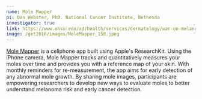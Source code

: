 ```yaml
---
name: Mole Mapper
pi: Dan Webster, PhD. National Cancer Institute, Bethesda
investigator: true
link: https://www.ohsu.edu/xd/health/services/dermatology/war-on-melanoma/mole-mapper.cfm
image: /get2016/images/MoleMapper_150.jpeg
---
```


[Mole Mapper](https://www.ohsu.edu/xd/health/services/dermatology/war-on-melanoma/mole-mapper.cfm) is a cellphone app built using Apple's ResearchKit. Using the iPhone camera, Mole Mapper tracks and quantitatively measures your moles over time and provides you with a reference map of your skin. With monthly reminders for re-measurement, the app aims for early detection of any abnormal mole growth. By sharing mole images, participants are empowering researchers to develop new ways to evaluate moles to better understand melanoma risk and early cancer detection.
